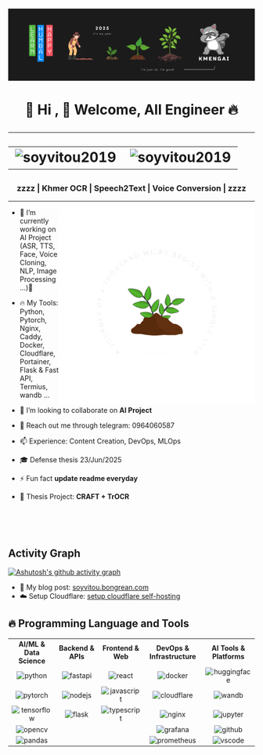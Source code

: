 <!-- banner image github_thumnail.png you can change ever you want -->
[![MasterHead](github_thumnail.png)](https://github.com/SoyVitou2019)​
<h1 align="center"> 
  🌲 Hi , 💬 Welcome, All Engineer 🔥  
  <hr />  
  <table align="center">     
    <tr border: none;>  
      <td><img src="https://komarev.com/ghpvc/?username=soyvitoupro&label=Profile%20views&color=be4d25&style=for-the-badge" alt="soyvitou2019" /></td>
      <td><img src="https://img.shields.io/github/followers/soyvitoupro?label=Followers&style=for-the-badge" alt="soyvitou2019" /></td> 
    </tr>
</table>      
</h1>

   
  
 
<h3 align="center">zzzz | Khmer OCR | Speech2Text | Voice Conversion | zzzz </h3>

<hr /> 

<!-- right image ( animation gif image right hand side (ok) ) --> 
<img align="right" alt="coding" width="400" src="thousand_miles.gif"> 

 

- 🔭 I’m currently working on AI Project (ASR, TTS, Face, Voice Cloning, NLP, Image Processing ...)🌱

- 🔥 My Tools: Python, Pytorch, Nginx, Caddy, Docker, Cloudflare, Portainer, Flask & Fast API, Termius, wandb ...

- 👯 I’m looking to collaborate on **AI Project**

- 💬 Reach out me through telegram: 0964060587

- 📫 Experience: Content Creation, DevOps, MLOps
  
- 🎓 Defense thesis 23/Jun/2025
  
- ⚡ Fun fact **update readme everyday**

- 🌲 Thesis Project: **CRAFT + TrOCR**

<br />
 
<!-- Activity Graph card -->
</br>
</br>
<h2>Activity Graph</h2>

[![Ashutosh's github activity graph](https://github-readme-activity-graph.vercel.app/graph?username=SoyVitouPro&bg_color=000000&color=ffffff&line=ffffff&point=93f915&area=true&hide_border=true)](https://github.com/ashutosh00710/github-readme-activity-graph)


- 💬 My blog post: [soyvitou.bongrean.com](https://soyvitou.bongrean.com/)
- ☁️ Setup Cloudflare: [setup cloudflare self-hosting](https://solstice-goat-844.notion.site/Cloudflare-1cee08028422800f8feef3200a00f73c)

## 🔥 Programming Language and Tools

<div align="center">

<table>
<tr>
<td align="center" width="200px"><b>AI/ML & Data Science</b></td>
<td align="center" width="200px"><b>Backend & APIs</b></td>
<td align="center" width="200px"><b>Frontend & Web</b></td>
<td align="center" width="200px"><b>DevOps & Infrastructure</b></td>
<td align="center" width="200px"><b>AI Tools & Platforms</b></td>
</tr>
<tr>
<td align="center"><img src="https://cdn.jsdelivr.net/gh/devicons/devicon/icons/python/python-original.svg" height="52" alt="python" /></td>
<td align="center"><img src="https://cdn.jsdelivr.net/gh/devicons/devicon/icons/fastapi/fastapi-original.svg" height="52" alt="fastapi" /></td>
<td align="center"><img src="https://cdn.jsdelivr.net/gh/devicons/devicon/icons/react/react-original.svg" height="52" alt="react" /></td>
<td align="center"><img src="https://cdn.jsdelivr.net/gh/devicons/devicon/icons/docker/docker-original.svg" height="52" alt="docker" /></td>
<td align="center"><img src="https://huggingface.co/front/assets/huggingface_logo-noborder.svg" height="52" alt="huggingface" /></td>
</tr>
<tr>
<td align="center"><img src="https://cdn.jsdelivr.net/gh/devicons/devicon/icons/pytorch/pytorch-original.svg" height="52" alt="pytorch" /></td>
<td align="center"><img src="https://cdn.jsdelivr.net/gh/devicons/devicon/icons/nodejs/nodejs-original.svg" height="52" alt="nodejs" /></td>
<td align="center"><img src="https://cdn.jsdelivr.net/gh/devicons/devicon/icons/javascript/javascript-original.svg" height="52" alt="javascript" /></td>
<td align="center"><img src="https://www.vectorlogo.zone/logos/cloudflare/cloudflare-icon.svg" height="52" alt="cloudflare" /></td>
<td align="center"><img src="https://wandb.ai/logo.svg" height="52" alt="wandb" /></td>
</tr>
<tr>
<td align="center"><img src="https://cdn.jsdelivr.net/gh/devicons/devicon/icons/tensorflow/tensorflow-original.svg" height="52" alt="tensorflow" /></td>
<td align="center"><img src="https://cdn.jsdelivr.net/gh/devicons/devicon/icons/flask/flask-original.svg" height="52" alt="flask" /></td>
<td align="center"><img src="https://cdn.jsdelivr.net/gh/devicons/devicon/icons/typescript/typescript-original.svg" height="52" alt="typescript" /></td>
<td align="center"><img src="https://cdn.jsdelivr.net/gh/devicons/devicon/icons/nginx/nginx-original.svg" height="52" alt="nginx" /></td>
<td align="center"><img src="https://cdn.jsdelivr.net/gh/devicons/devicon/icons/jupyter/jupyter-original.svg" height="52" alt="jupyter" /></td>
</tr>
<tr>
<td align="center"><img src="https://cdn.jsdelivr.net/gh/devicons/devicon/icons/opencv/opencv-original.svg" height="52" alt="opencv" /></td>
<td align="center"></td>
<td align="center"></td>
<td align="center"><img src="https://www.vectorlogo.zone/logos/grafana/grafana-icon.svg" height="52" alt="grafana" /></td>
<td align="center"><img src="https://www.vectorlogo.zone/logos/github/github-icon.svg" height="52" alt="github" /></td>
</tr>
<tr>
<td align="center"><img src="https://cdn.jsdelivr.net/gh/devicons/devicon/icons/pandas/pandas-original.svg" height="52" alt="pandas" /></td>
<td align="center"></td>
<td align="center"></td>
<td align="center"><img src="https://www.vectorlogo.zone/logos/prometheusio/prometheusio-icon.svg" height="52" alt="prometheus" /></td>
<td align="center"><img src="https://cdn.jsdelivr.net/gh/devicons/devicon/icons/vscode/vscode-original.svg" height="52" alt="vscode" /></td>
</tr>
</table>

</div>

###







